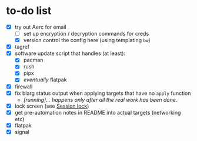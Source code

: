 # to-do list

* [x] try out Aerc for email
  * [ ] set up encryption / decryption commands for creds
  * [x] version control the config here (using templating `bw`)
* [x] tagref
* [x] software update script that handles (at least):
  * [x] pacman
  * [x] rush
  * [x] pipx
  * [x] _eventually_ flatpak
* [x] firewall
* [x] fix blarg status output when applying targets that have no `apply` function
  * _\[running]... happens only after all the real work has been done._
* [x] lock screen (see [Session lock](https://wiki.archlinux.org/title/Session_lock))
* [x] get pre-automation notes in README into actual targets (networking etc)
* [x] flatpak
* [x] signal

